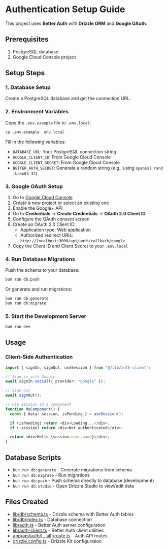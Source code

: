 # Authentication Setup Guide

This project uses **Better Auth** with **Drizzle ORM** and **Google OAuth**.

## Prerequisites

1. PostgreSQL database
2. Google Cloud Console project

## Setup Steps

### 1. Database Setup

Create a PostgreSQL database and get the connection URL.

### 2. Environment Variables

Copy the `.env.example` file to `.env.local`:

```bash
cp .env.example .env.local
```

Fill in the following variables:

- `DATABASE_URL`: Your PostgreSQL connection string
- `GOOGLE_CLIENT_ID`: From Google Cloud Console
- `GOOGLE_CLIENT_SECRET`: From Google Cloud Console
- `BETTER_AUTH_SECRET`: Generate a random string (e.g., using `openssl rand -base64 32`)

### 3. Google OAuth Setup

1. Go to [Google Cloud Console](https://console.cloud.google.com/)
2. Create a new project or select an existing one
3. Enable the Google+ API
4. Go to **Credentials** → **Create Credentials** → **OAuth 2.0 Client ID**
5. Configure the OAuth consent screen
6. Create an OAuth 2.0 Client ID:
   - Application type: Web application
   - Authorized redirect URIs: `http://localhost:3000/api/auth/callback/google`
7. Copy the Client ID and Client Secret to your `.env.local`

### 4. Run Database Migrations

Push the schema to your database:

```bash
bun run db:push
```

Or generate and run migrations:

```bash
bun run db:generate
bun run db:migrate
```

### 5. Start the Development Server

```bash
bun run dev
```

## Usage

### Client-Side Authentication

```typescript
import { signIn, signOut, useSession } from "@/lib/auth-client";

// Sign in with Google
await signIn.social({ provider: "google" });

// Sign out
await signOut();

// Use session in a component
function MyComponent() {
  const { data: session, isPending } = useSession();

  if (isPending) return <div>Loading...</div>;
  if (!session) return <div>Not authenticated</div>;

  return <div>Hello {session.user.name}</div>;
}
```

## Database Scripts

- `bun run db:generate` - Generate migrations from schema
- `bun run db:migrate` - Run migrations
- `bun run db:push` - Push schema directly to database (development)
- `bun run db:studio` - Open Drizzle Studio to view/edit data

## Files Created

- [lib/db/schema.ts](lib/db/schema.ts) - Drizzle schema with Better Auth tables
- [lib/db/index.ts](lib/db/index.ts) - Database connection
- [lib/auth.ts](lib/auth.ts) - Better Auth server configuration
- [lib/auth-client.ts](lib/auth-client.ts) - Better Auth client utilities
- [app/api/auth/[...all]/route.ts](app/api/auth/[...all]/route.ts) - Auth API routes
- [drizzle.config.ts](drizzle.config.ts) - Drizzle Kit configuration
